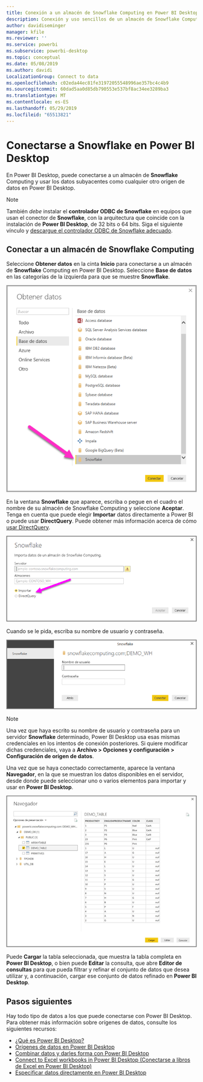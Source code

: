 ```yaml
---
title: Conexión a un almacén de Snowflake Computing en Power BI Desktop
description: Conexión y uso sencillos de un almacén de Snowflake Computing en Power BI Desktop
author: davidiseminger
manager: kfile
ms.reviewer: ''
ms.service: powerbi
ms.subservice: powerbi-desktop
ms.topic: conceptual
ms.date: 05/08/2019
ms.author: davidi
LocalizationGroup: Connect to data
ms.openlocfilehash: c02eda44ec81fe31972055548996ae357bc4c4b9
ms.sourcegitcommit: 60dad5aa0d85db790553e537bf8ac34ee3289ba3
ms.translationtype: MT
ms.contentlocale: es-ES
ms.lasthandoff: 05/29/2019
ms.locfileid: "65513821"
---
```

# <a name="connect-to-snowflake-in-power-bi-desktop"></a>Conectarse a Snowflake en Power BI Desktop
En Power BI Desktop, puede conectarse a un almacén de **Snowflake** Computing y usar los datos subyacentes como cualquier otro origen de datos en Power BI Desktop. 

> [!NOTE]
> También *debe* instalar el **controlador ODBC de Snowflake** en equipos que usan el conector de **Snowflake**, con la arquitectura que coincide con la instalación de **Power BI Desktop**, de 32 bits o 64 bits. Siga el siguiente vínculo y [descargue el controlador ODBC de Snowflake adecuado](http://go.microsoft.com/fwlink/?LinkID=823762).
> 
> 

## <a name="connect-to-a-snowflake-computing-warehouse"></a>Conectar a un almacén de Snowflake Computing
Seleccione **Obtener datos** en la cinta **Inicio** para conectarse a un almacén de **Snowflake** Computing en Power BI Desktop. Seleccione **Base de datos** en las categorías de la izquierda para que se muestre **Snowflake**.

![](media/desktop-connect-snowflake/connect_snowflake_2b.png)

En la ventana **Snowflake** que aparece, escriba o pegue en el cuadro el nombre de su almacén de Snowflake Computing y seleccione **Aceptar**. Tenga en cuenta que puede elegir **Importar** datos directamente a Power BI o puede usar **DirectQuery**. Puede obtener más información acerca de cómo [usar DirectQuery](desktop-use-directquery.md).

![](media/desktop-connect-snowflake/connect_snowflake_3.png)

Cuando se le pida, escriba su nombre de usuario y contraseña.

![](media/desktop-connect-snowflake/connect_snowflake_4.png)

> [!NOTE]
> Una vez que haya escrito su nombre de usuario y contraseña para un servidor **Snowflake** determinado, Power BI Desktop usa esas mismas credenciales en los intentos de conexión posteriores. Si quiere modificar dichas credenciales, vaya a **Archivo > Opciones y configuración > Configuración de origen de datos**.
> 
> 

Una vez que se haya conectado correctamente, aparece la ventana **Navegador**, en la que se muestran los datos disponibles en el servidor, desde donde puede seleccionar uno o varios elementos para importar y usar en **Power BI Desktop**.

![](media/desktop-connect-snowflake/connect_snowflake_5.png)

Puede **Cargar** la tabla seleccionada, que muestra la tabla completa en **Power BI Desktop**, o bien puede **Editar** la consulta, que abre **Editor de consultas** para que pueda filtrar y refinar el conjunto de datos que desea utilizar y, a continuación, cargar ese conjunto de datos refinado en **Power BI Desktop**.

## <a name="next-steps"></a>Pasos siguientes
Hay todo tipo de datos a los que puede conectarse con Power BI Desktop. Para obtener más información sobre orígenes de datos, consulte los siguientes recursos:

* [¿Qué es Power BI Desktop?](desktop-what-is-desktop.md)
* [Orígenes de datos en Power BI Desktop](desktop-data-sources.md)
* [Combinar datos y darles forma con Power BI Desktop](desktop-shape-and-combine-data.md)
* [Connect to Excel workbooks in Power BI Desktop (Conectarse a libros de Excel en Power BI Desktop)](desktop-connect-excel.md)   
* [Especificar datos directamente en Power BI Desktop](desktop-enter-data-directly-into-desktop.md)   

